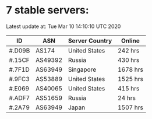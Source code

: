 # 7 stable servers:

Latest update at: Tue Mar 10 14:10:10 UTC 2020

| ID | ASN | Server Country | Online |
| -- | --- | -------------- | ------ |
| #.D09B | AS174 | United States | 242 hrs |
| #.15CF | AS49392 | Russia | 430 hrs |
| #.7F1D | AS63949 | Singapore | 1678 hrs |
| #.9FC3 | AS53889 | United States | 1525 hrs |
| #.E069 | AS40065 | United States | 415 hrs |
| #.ADF7 | AS51659 | Russia | 24 hrs |
| #.2A79 | AS63949 | Japan | 1507 hrs |

